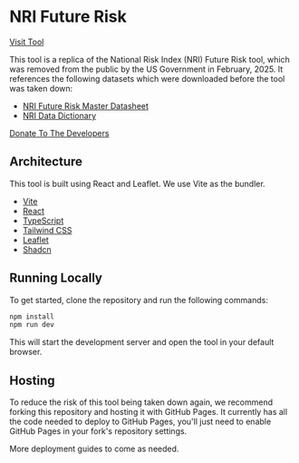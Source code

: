 # NRI Future Risk

[Visit Tool](https://fulton-ring.github.io/nri-future-risk/)

This tool is a replica of the National Risk Index (NRI) Future Risk tool, which
was removed from the public by the US Government in February, 2025. It
references the following datasets which were downloaded before the tool was
taken down:

- [NRI Future Risk Master Datasheet](https://github.com/fulton-ring/nri-future-risk/blob/main/public/NRI_Future_Risk_Master_Datasheet_12052024.xlsx)
- [NRI Data Dictionary](https://github.com/fulton-ring/nri-future-risk/blob/main/public/NRI_Data_Dictionary.xlsx)

[Donate To The Developers](https://buymeacoffee.com/herzo175)

## Architecture

This tool is built using React and Leaflet. We use Vite
as the bundler.

- [Vite](https://vitejs.dev/)
- [React](https://reactjs.org/)
- [TypeScript](https://www.typescriptlang.org/)
- [Tailwind CSS](https://tailwindcss.com/)
- [Leaflet](https://leafletjs.com/)
- [Shadcn](https://ui.shadcn.com/)

## Running Locally

To get started, clone the repository and run the following commands:

```bash
npm install
npm run dev
```

This will start the development server and open the tool in your default browser.

## Hosting

To reduce the risk of this tool being taken down again, we recommend forking
this repository and hosting it with GitHub Pages. It currently has all the code
needed to deploy to GitHub Pages, you'll just need to enable GitHub Pages in
your fork's repository settings.

More deployment guides to come as needed.
